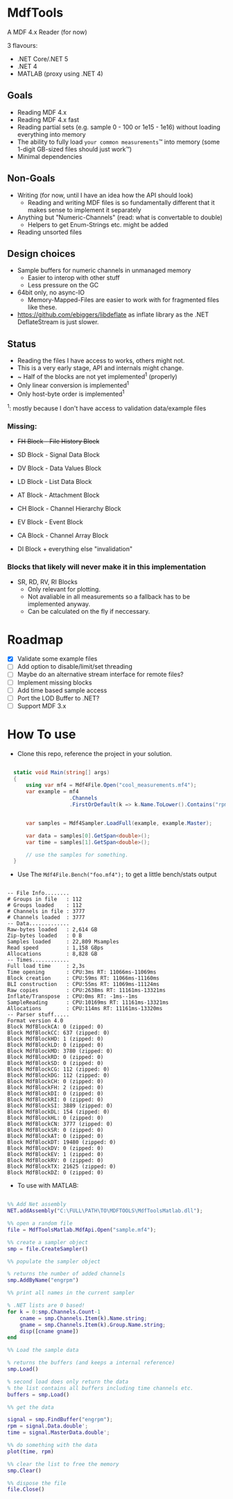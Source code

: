 # MdfTools

A MDF 4.x Reader (for now)

3 flavours:
- .NET Core/.NET 5
- .NET 4
- MATLAB (proxy using .NET 4)

## Goals

* Reading MDF 4.x
* Reading MDF 4.x fast
* Reading partial sets (e.g. sample 0 - 100 or 1e15 - 1e16) without loading everything into memory
* The ability to fully load `your common measurements`™ into memory (some 1-digit GB-sized files should just work™)
* Minimal dependencies

## Non-Goals

* Writing (for now, until I have an idea how the API should look)
  * Reading and writing MDF files is so fundamentally different that it makes sense to implement it separately
* Anything but "Numeric-Channels" (read: what is convertable to double)
  * Helpers to get Enum-Strings etc. might be added
* Reading unsorted files

## Design choices

* Sample buffers for numeric channels in unmanaged memory
  * Easier to interop with other stuff
  * Less pressure on the GC
* 64bit only, no async-IO
  * Memory-Mapped-Files are easier to work with for fragmented files like these. 
* https://github.com/ebiggers/libdeflate as inflate library as the .NET DeflateStream is just slower.

## Status

* Reading the files I have access to works, others might not.
* This is a very early stage, API and internals might change.
* ~ Half of the blocks are not yet implemented<sup>1</sup> (properly)
* Only linear conversion is implemented<sup>1</sup>
* Only host-byte order is implemented<sup>1</sup>

<sup>1</sup>: mostly because I don't have access to validation data/example files

### Missing:

* ~~FH Block - File History Block~~
* SD Block - Signal Data Block
* DV Block - Data Values Block
* LD Block - List Data Block
* AT Block - Attachment Block
* CH Block - Channel Hierarchy Block
* EV Block - Event Block
* CA Block - Channel Array Block

* DI Block + everything else "invalidation"

### Blocks that likely will never make it in this implementation

* SR, RD, RV, RI Blocks
  * Only relevant for plotting.
  * Not avaliable in all measurements so a fallback has to be implemented anyway.
  * Can be calculated on the fly if neccessary.
  
# Roadmap

* [x] Validate some example files
* [ ] Add option to disable/limit/set threading
* [ ] Maybe do an alternative stream interface for remote files?
* [ ] Implement missing blocks
* [ ] Add time based sample access
* [ ] Port the LOD Buffer to .NET?
* [ ] Support MDF 3.x

# How To use

* Clone this repo, reference the project in your solution.

```csharp

  static void Main(string[] args)
  {
      using var mf4 = Mdf4File.Open("cool_measurements.mf4");
      var example = mf4
                    .Channels
                    .FirstOrDefault(k => k.Name.ToLower().Contains("rpm_channel"));


      var samples = Mdf4Sampler.LoadFull(example, example.Master);

      var data = samples[0].GetSpan<double>();
      var time = samples[1].GetSpan<double>();

      // use the samples for something.
  }

```

* Use The `Mdf4File.Bench("foo.mf4");` to get a little bench/stats output

```

-- File Info........
# Groups in file   : 112
# Groups loaded    : 112
# Channels in file : 3777
# Channels loaded  : 3777
-- Data.............
Raw-bytes loaded   : 2,614 GB
Zip-bytes loaded   : 0 B
Samples loaded     : 22,809 Msamples
Read speed         : 1,158 GBps
Allocations        : 8,828 GB
-- Times............
Full load time     : 2,3s
Time opening       : CPU:3ms RT: 11066ms-11069ms
Block creation     : CPU:59ms RT: 11066ms-11160ms
BLI construction   : CPU:55ms RT: 11069ms-11124ms
Raw copies         : CPU:2638ms RT: 11161ms-13321ms
Inflate/Transpose  : CPU:0ms RT: -1ms--1ms
SampleReading      : CPU:10169ms RT: 11161ms-13321ms
Allocations        : CPU:114ms RT: 11161ms-13320ms
-- Parser stuff.....
Format version 4.0
Block MdfBlockCA: 0 (zipped: 0)
Block MdfBlockCC: 637 (zipped: 0)
Block MdfBlockHD: 1 (zipped: 0)
Block MdfBlockLD: 0 (zipped: 0)
Block MdfBlockMD: 3780 (zipped: 0)
Block MdfBlockRD: 0 (zipped: 0)
Block MdfBlockSD: 0 (zipped: 0)
Block MdfBlockCG: 112 (zipped: 0)
Block MdfBlockDG: 112 (zipped: 0)
Block MdfBlockCH: 0 (zipped: 0)
Block MdfBlockFH: 2 (zipped: 0)
Block MdfBlockDI: 0 (zipped: 0)
Block MdfBlockRI: 0 (zipped: 0)
Block MdfBlockSI: 3889 (zipped: 0)
Block MdfBlockDL: 154 (zipped: 0)
Block MdfBlockHL: 0 (zipped: 0)
Block MdfBlockCN: 3777 (zipped: 0)
Block MdfBlockSR: 0 (zipped: 0)
Block MdfBlockAT: 0 (zipped: 0)
Block MdfBlockDT: 19480 (zipped: 0)
Block MdfBlockDV: 0 (zipped: 0)
Block MdfBlockEV: 1 (zipped: 0)
Block MdfBlockRV: 0 (zipped: 0)
Block MdfBlockTX: 21625 (zipped: 0)
Block MdfBlockDZ: 0 (zipped: 0)

```

* To use with MATLAB:

```matlab

%% Add Net assembly
NET.addAssembly("C:\FULL\PATH\TO\MDFTOOLS\MdfToolsMatlab.dll");

%% open a random file
file = MdfToolsMatlab.MdfApi.Open("sample.mf4");

%% create a sampler object
smp = file.CreateSampler()

%% populate the sampler object

% returns the number of added channels
smp.AddByName("engrpm")

%% print all names in the current sampler

% .NET lists are 0 based!
for k = 0:smp.Channels.Count-1
    cname = smp.Channels.Item(k).Name.string;
    gname = smp.Channels.Item(k).Group.Name.string;
    disp([cname gname])
end

%% Load the sample data

% returns the buffers (and keeps a internal reference)
smp.Load()

% second load does only return the data
% the list contains all buffers including time channels etc.
buffers = smp.Load()

%% get the data

signal = smp.FindBuffer("engrpm");
rpm = signal.Data.double';
time = signal.MasterData.double';

%% do something with the data
plot(time, rpm)

%% clear the list to free the memory
smp.Clear()

%% dispose the file
file.Close()

```

